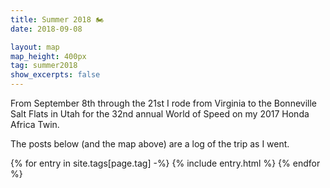 ```yaml
---
title: Summer 2018 🏍
date: 2018-09-08

layout: map
map_height: 400px
tag: summer2018
show_excerpts: false
---
```


From September 8th through the 21st I rode from Virginia to the Bonneville Salt
Flats in Utah for the 32nd annual World of Speed on my 2017 Honda Africa Twin.
<!--more-->
The posts below (and the map above) are a log of the trip as I went.

<div class="entries-{{ page.entries_layout | default: 'list' }}">
    {% for entry in site.tags[page.tag] -%}
        {% include entry.html %}
    {% endfor %}
</div>

<script type="text/javascript">
    (function(_map) {
        getJSON("/assets/geojson/fuel_report.json", function(data) {
            var fuelData = L.geoJSON(data, {
                onEachFeature: function(feature, layer){
                    var out = [];
                    if (feature.properties) {
                        for (key in feature.properties) {
                            // icon is special for pointToLayer
                            if (key != "icon") {
                                out.push(key + ": " + feature.properties[key]);
                            }
                        }

                        layer.bindPopup(out.join("<br />"));
                    }
                },
                pointToLayer: function(pt, latlng) {
                    var icons = {
                        "fuel": L.divIcon({
                            className: "fa-divicon",
                            // fa-gas-pump is in 5.0.13, we're using 5.0.12 :-(
                            html: '<i class="fas fa-battery-quarter"></i>',
                            // iconSize: [40, 40]
                        }),
                        "maintenance": L.divIcon({
                            className: "fa-divicon",
                            // fa-wrench is in 5.0.13, we're using 5.0.12 :-(
                            html: '<i class="fas fa-cogs"></i>',
                        }),
                    };

                    return L.marker(latlng, {
                        icon: icons[pt.properties.icon]
                    });
                }
            });

            fuelData.addTo(_map);
        });

        var photoGroup = L.markerClusterGroup({
            // default functionality with a custom icon
            iconCreateFunction: function(cluster) {
                var childCount = cluster.getChildCount();

                var c = ' marker-cluster-';
                if (childCount < 10) {
                    c += 'small';
                } else if (childCount < 100) {
                    c += 'medium';
                } else {
                    c += 'large';
                }

                return new L.DivIcon({
                    html: '<div><span><i class="fas fa-camera"></i> ' + childCount + '</span></div>',
                    className: 'marker-cluster' + c,
                    iconSize: new L.Point(40, 40)
                });
            }
        });
        
        function addPhoto(img, postUrl, postTitle) {
            var iconUrls = [
                "{{ site.static_images_base_url }}/fit-in/50x50/" + img.path,
                "{{ site.static_images_base_url }}/fit-in/75x75/" + img.path
            ];
            
            var popupImgUrl = "{{ site.static_images_base_url }}/fit-in/400x/" + img.path;
            
            photoGroup.addLayer(
                L.marker(
                    [ img.exif.location.latitude, img.exif.location.longitude ],
                    {
                        title: postTitle + " - " + img.exif.location.name,
                        icon: L.icon({
                            _iconUrls: iconUrls,
                            iconUrl: iconUrls[0],
                            className: "photo-marker-icon",
                        })
                    }
                ).bindPopup(
                    '<img src="' + popupImgUrl + '" alt="image" /><br />' +
                    '<a href="' + postUrl + '">' + postTitle + '</a>',
                    {
                        maxWidth: 400,
                        minWidth: 400
                    }
                )
            );
        }
        
        {% for post in site.tags[page.tag] -%}
            {%- for img in post.images -%}
                {%- if img[1].exif.location %}
        addPhoto({{ img[1] | jsonify }}, "{{ post.url | relative_url }}", "{{ post.title }}");
                {%- endif -%}
            {%- endfor -%}
            
            {%- for gpx in post.gpx %}
        loadGpx("{{ gpx }}", _map);
            {%- endfor =%}
        {%- endfor %}

        photoGroup.addTo(_map);
        _map.fitBounds(photoGroup.getBounds());

        // increase the marker's image size when zooming in
        _map.on("zoomend", function() {
            var zoom = _map.getZoom();
            
            photoGroup.eachLayer(function(marker) {
                var icon = marker.options.icon;

                if (zoom >= 10) {
                    icon.options.iconUrl = icon.options._iconUrls[1];
                } else {
                    icon.options.iconUrl = icon.options._iconUrls[0];
                }
                
                marker.setIcon(icon);
            })
        });
    })({{ layout.map_var }});
</script>
